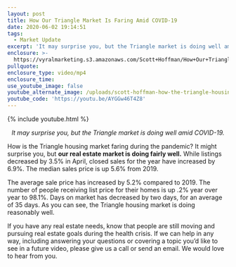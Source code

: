 ```yaml
---
layout: post
title: How Our Triangle Market Is Faring Amid COVID-19
date: 2020-06-02 19:14:51
tags:
  - Market Update
excerpt: 'It may surprise you, but the Triangle market is doing well amid COVID-19.'
enclosure: >-
  https://vyralmarketing.s3.amazonaws.com/Scott+Hoffman/How+Our+Triangle+Market+is+Faring+Amid+COVID-19.mp4
pullquote:
enclosure_type: video/mp4
enclosure_time:
use_youtube_image: false
youtube_alternate_image: /uploads/scott-hoffman-how-the-triangle-housing-market-is-during-2020-yt.jpg
youtube_code: 'https://youtu.be/AYGGw46T4Z8'
---
```


{% include youtube.html %}

<p style="text-align: center;"><em>It may surprise you, but the Triangle market is doing well amid COVID-19.</em></p>

How is the Triangle housing market faring during the pandemic? It might surprise you, but **our real estate market is doing fairly well.** While listings decreased by 3.5% in April, closed sales for the year have increased by 6.9%. The median sales price is up 5.6% from 2019.&nbsp;

The average sale price has increased by 5.2% compared to 2019. The number of people receiving list price for their homes is up .2% year over year to 98.1%. Days on market has decreased by two days, for an average of 35 days. As you can see, the Triangle housing market is doing reasonably well.&nbsp;

If you have any real estate needs, know that people are still moving and pursuing real estate goals during the health crisis. If we can help in any way, including answering your questions or covering a topic you’d like to see in a future video, please give us a call or send an email. We would love to hear from you.